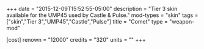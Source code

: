 +++
date = "2015-12-09T15:52:55-05:00"
description = "Tier 3 skin available for the UMP45 used by Castle & Pulse."
mod-types = "skin"
tags = ["skin","Tier 3","UMP45","Castle","Pulse"]
title = "Comet"
type = "weapon-mod"

[cost]
  renown = "12000"
  credits = "320"
  units = ""
+++
